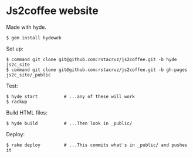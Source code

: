 # Js2coffee website

Made with hyde.

    $ gem install hydeweb

Set up:

    $ command git clone git@github.com:rstacruz/js2coffee.git -b hyde     js2c_site
    $ command git clone git@github.com:rstacruz/js2coffee.git -b gh-pages js2c_site/_public

Test:

    $ hyde start          # ...any of these will work
    $ rackup

Build HTML files:

    $ hyde build          # ...Then look in _public/

Deploy:

    $ rake deploy         # ...This commits what's in _public/ and pushes it
